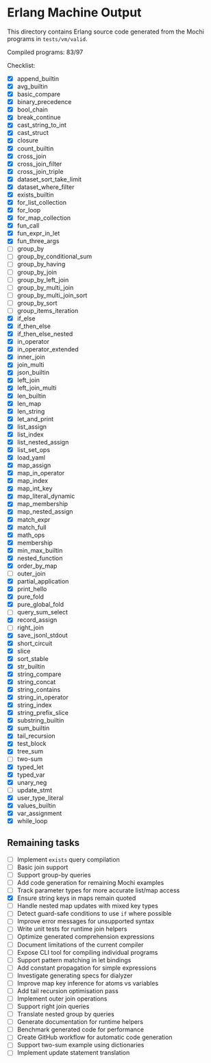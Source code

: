 # Erlang Machine Output

This directory contains Erlang source code generated from the Mochi programs in `tests/vm/valid`.

Compiled programs: 83/97

Checklist:
- [x] append_builtin
- [x] avg_builtin
- [x] basic_compare
- [x] binary_precedence
- [x] bool_chain
- [x] break_continue
- [x] cast_string_to_int
- [x] cast_struct
- [x] closure
- [x] count_builtin
- [x] cross_join
- [x] cross_join_filter
- [x] cross_join_triple
- [x] dataset_sort_take_limit
- [x] dataset_where_filter
- [x] exists_builtin
- [x] for_list_collection
- [x] for_loop
- [x] for_map_collection
- [x] fun_call
- [x] fun_expr_in_let
- [x] fun_three_args
- [ ] group_by
- [ ] group_by_conditional_sum
- [ ] group_by_having
- [ ] group_by_join
- [ ] group_by_left_join
- [ ] group_by_multi_join
- [ ] group_by_multi_join_sort
- [ ] group_by_sort
- [ ] group_items_iteration
- [x] if_else
- [x] if_then_else
- [x] if_then_else_nested
- [x] in_operator
- [x] in_operator_extended
- [x] inner_join
- [x] join_multi
 - [x] json_builtin
- [x] left_join
- [x] left_join_multi
- [x] len_builtin
- [x] len_map
- [x] len_string
- [x] let_and_print
- [x] list_assign
- [x] list_index
- [x] list_nested_assign
- [x] list_set_ops
- [x] load_yaml
- [x] map_assign
- [x] map_in_operator
 - [x] map_index
- [x] map_int_key
 - [x] map_literal_dynamic
- [x] map_membership
 - [x] map_nested_assign
- [x] match_expr
- [x] match_full
- [x] math_ops
- [x] membership
- [x] min_max_builtin
- [x] nested_function
- [x] order_by_map
- [ ] outer_join
- [x] partial_application
- [x] print_hello
- [x] pure_fold
 - [x] pure_global_fold
- [ ] query_sum_select
- [x] record_assign
- [ ] right_join
- [x] save_jsonl_stdout
- [x] short_circuit
- [x] slice
- [x] sort_stable
- [x] str_builtin
 - [x] string_compare
- [x] string_concat
- [x] string_contains
- [x] string_in_operator
- [x] string_index
- [x] string_prefix_slice
- [x] substring_builtin
- [x] sum_builtin
 - [x] tail_recursion
- [x] test_block
- [x] tree_sum
- [ ] two-sum
- [x] typed_let
- [x] typed_var
- [x] unary_neg
- [ ] update_stmt
- [x] user_type_literal
- [x] values_builtin
- [x] var_assignment
- [x] while_loop

## Remaining tasks

- [ ] Implement `exists` query compilation
- [ ] Basic join support
- [ ] Support group-by queries
- [ ] Add code generation for remaining Mochi examples
- [ ] Track parameter types for more accurate list/map access
- [x] Ensure string keys in maps remain quoted
- [ ] Handle nested map updates with mixed key types
- [ ] Detect guard-safe conditions to use `if` where possible
- [ ] Improve error messages for unsupported syntax
- [ ] Write unit tests for runtime join helpers
- [ ] Optimize generated comprehension expressions
- [ ] Document limitations of the current compiler
- [ ] Expose CLI tool for compiling individual programs
- [ ] Support pattern matching in let bindings
- [ ] Add constant propagation for simple expressions
- [ ] Investigate generating specs for dialyzer
- [ ] Improve map key inference for atoms vs variables
- [ ] Add tail recursion optimisation pass
- [ ] Implement outer join operations
- [ ] Support right join queries
- [ ] Translate nested group by queries
- [ ] Generate documentation for runtime helpers
- [ ] Benchmark generated code for performance
- [ ] Create GitHub workflow for automatic code generation
- [ ] Support two-sum example using dictionaries
- [ ] Implement update statement translation

